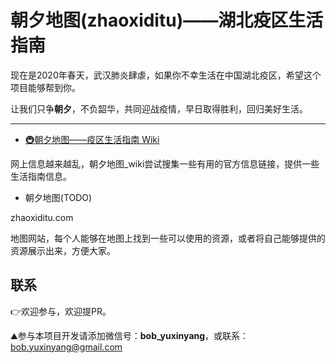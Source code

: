 # 朝夕地图(zhaoxiditu)——湖北疫区生活指南

现在是2020年春天，武汉肺炎肆虐，如果你不幸生活在中国湖北疫区，希望这个项目能够帮到你。

让我们只争**朝夕**，不负韶华，共同迎战疫情，早日取得胜利，回归美好生活。

----

* [🚇朝夕地图——疫区生活指南 Wiki](https://github.com/bobyuxinyang/zhaoxiditu/wiki) 

网上信息越来越乱，朝夕地图_wiki尝试搜集一些有用的官方信息链接，提供一些生活指南信息。

* 朝夕地图(TODO)

zhaoxiditu.com

地图网站，每个人能够在地图上找到一些可以使用的资源，或者将自己能够提供的资源展示出来，方便大家。

## 联系

👉欢迎参与，欢迎提PR。

⛰参与本项目开发请添加微信号：**bob_yuxinyang**，或联系： bob.yuxinyang@gmail.com  
